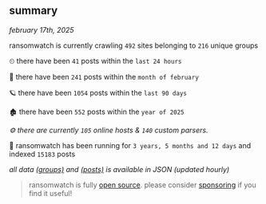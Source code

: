 
## summary
_february 17th, 2025_

ransomwatch is currently crawling `492` sites belonging to `216` unique groups

⏲ there have been `41` posts within the `last 24 hours`

🦈 there have been `241` posts within the `month of february`

🪐 there have been `1054` posts within the `last 90 days`

🏚 there have been `552` posts within the `year of 2025`

_⚙️ there are currently `105` online hosts & `140` custom parsers._

🦕 ransomwatch has been running for `3 years, 5 months and 12 days` and indexed `15183` posts

_all data  [(groups)](http://ransomwhat.telemetry.ltd/groups) and [(posts)](http://ransomwhat.telemetry.ltd/posts) is available in JSON (updated hourly)_

> ransomwatch is fully [open source](https://github.com/joshhighet/ransomwatch#ransomwatch--). please consider [sponsoring](https://github.com/sponsors/joshhighet) if you find it useful!
